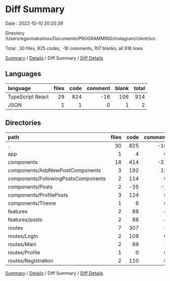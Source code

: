 # Diff Summary

Date : 2022-10-10 20:25:39

Directory /Users/egormaksimov/Documents/PROGRAMMING/instagram/client/src

Total : 30 files,  825 codes, -16 comments, 107 blanks, all 916 lines

[Summary](results.md) / [Details](details.md) / Diff Summary / [Diff Details](diff-details.md)

## Languages
| language | files | code | comment | blank | total |
| :--- | ---: | ---: | ---: | ---: | ---: |
| TypeScript React | 29 | 824 | -16 | 106 | 914 |
| JSON | 1 | 1 | 0 | 1 | 2 |

## Directories
| path | files | code | comment | blank | total |
| :--- | ---: | ---: | ---: | ---: | ---: |
| . | 30 | 825 | -16 | 107 | 916 |
| app | 1 | 4 | 0 | 0 | 4 |
| components | 18 | 414 | -21 | 64 | 457 |
| components/AddNewPostComponents | 3 | 192 | 12 | 36 | 240 |
| components/FollowingPostsComponents | 2 | 114 | 0 | 17 | 131 |
| components/Posts | 2 | -35 | -2 | -11 | -48 |
| components/ProfilePosts | 3 | 124 | 0 | 20 | 144 |
| components/Theme | 1 | 6 | 0 | 0 | 6 |
| features | 2 | 88 | 4 | 16 | 108 |
| features/posts | 2 | 88 | 4 | 16 | 108 |
| routes | 7 | 307 | 1 | 25 | 333 |
| routes/Login | 2 | 108 | 0 | 7 | 115 |
| routes/Main | 2 | 89 | 1 | 13 | 103 |
| routes/Profile | 1 | 0 | 0 | 1 | 1 |
| routes/Registration | 2 | 110 | 0 | 4 | 114 |

[Summary](results.md) / [Details](details.md) / Diff Summary / [Diff Details](diff-details.md)